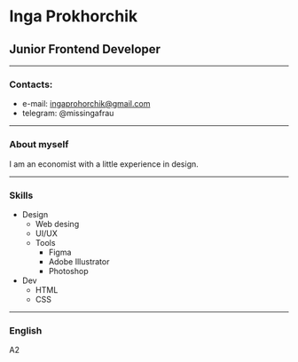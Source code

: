 # Inga Prokhorchik
## Junior Frontend Developer
*** 
### Contacts: 
* e-mail: ingaprohorchik@gmail.com
* telegram: @missingafrau
***
### About myself
I am an economist with a little experience in design.
***
### Skills
* Design
    - Web desing
    - UI/UX
    - Tools
        + Figma
        + Adobe Illustrator
        + Photoshop 
* Dev
    - HTML
    - CSS
***
### English
A2
